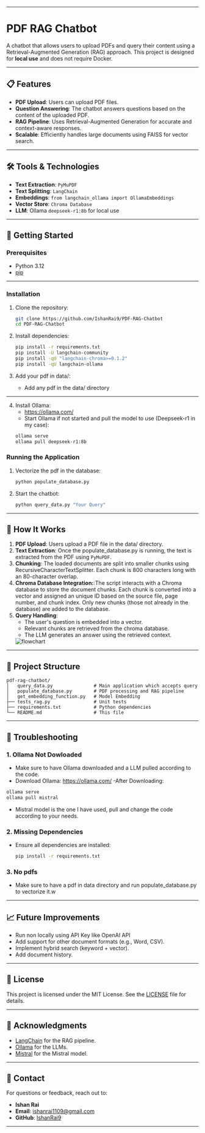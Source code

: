 
---

# PDF RAG Chatbot

A chatbot that allows users to upload PDFs and query their content using a Retrieval-Augmented Generation (RAG) approach. This project is designed for **local use** and does not require Docker.

---

## 📋 Features

- **PDF Upload**: Users can upload PDF files.
- **Question Answering**: The chatbot answers questions based on the content of the uploaded PDF.
- **RAG Pipeline**: Uses Retrieval-Augmented Generation for accurate and context-aware responses.
- **Scalable**: Efficiently handles large documents using FAISS for vector search.

---

## 🛠 Tools & Technologies

- **Text Extraction**: `PyMuPDF`
- **Text Splitting**: `LangChain`
- **Embeddings**: `from langchain_ollama import OllamaEmbeddings`
- **Vector Store**: `Chroma Database`
- **LLM**: Ollama `deepseek-r1:8b` for local use

---

## 🚀 Getting Started

### Prerequisites
- Python 3.12
- [pip](https://pip.pypa.io/en/stable/installation/)

---

### Installation

1. Clone the repository:
   ```bash
   git clone https://github.com/IshanRai9/PDF-RAG-Chatbot
   cd PDF-RAG-Chatbot
   ```

2. Install dependencies:
   ```bash
   pip install -r requirements.txt
   pip install -U langchain-community
   pip install -qU "langchain-chroma>=0.1.2"
   pip install -qU langchain-ollama
   ```

3. Add your pdf in data/:
   - Add any pdf in the data/ directory

---

4. Install Ollama:
   - https://ollama.com/
   - Start Ollama if not started and pull the model to use (Deepseek-r1 in my case):
   ```bash
   ollama serve
   ollama pull deepseek-r1:8b
   ```
### Running the Application

1. Vectorize the pdf in the database:
    ```bash
   python populate_database.py
   ```

2. Start the chatbot:
   ```bash
   python query_data.py "Your Query"
   ```

---

## 🧩 How It Works

1. **PDF Upload**: Users upload a PDF file in the data/ directory.
2. **Text Extraction**: Once the populate_database.py is running, the text is extracted from the PDF using `PyMuPDF`.
3. **Chunking**: The loaded documents are split into smaller chunks using RecursiveCharacterTextSplitter. Each chunk is 800 characters long with an 80-character overlap.
4. **Chroma Database Integration:**:The script interacts with a Chroma database to store the document chunks.
Each chunk is converted into a vector and assigned an unique ID based on the source file, page number, and chunk index.
Only new chunks (those not already in the database) are added to the database.
5. **Query Handling**:
   - The user's question is embedded into a vector.
   - Relevant chunks are retrieved from the chroma database.
   - The LLM generates an answer using the retrieved context.
   <img src="https://media.discordapp.net/attachments/856532129381613578/1346420408487772191/Screenshot_53.png?ex=67c81f38&is=67c6cdb8&hm=13d281abcd38845b74812e784d30777852e2761699f95c7018220eccaa5735ea&=&format=webp&quality=lossless" alt="flowchart">
---

## 📂 Project Structure

```
pdf-rag-chatbot/
│   query_data.py               # Main application which accepts query
│   populate_database.py        # PDF processing and RAG pipeline
│   get_embedding_function.py   # Model Embedding
├── tests_rag.py                # Unit tests
├── requirements.txt            # Python dependencies
└── README.md                   # This file
```

---

## 🚨 Troubleshooting

### 1. **Ollama Not Dowloaded**
   - Make sure to have Ollama downloaded and a LLM pulled according to the code.
   - Download Ollama: https://ollama.com/
   -After Downloading:
   ```bash
   ollama serve
   ollama pull mistral
   ```
   - Mistral model is the one I have used, pull and change the code according to your needs.

### 2. **Missing Dependencies**
   - Ensure all dependencies are installed:
     ```bash
     pip install -r requirements.txt
     ```

### 3. **No pdfs**
   - Make sure to have a pdf in data directory and run populate_database.py to vectorize it.w

---

## 📈 Future Improvements

- Run non locally using API Key like OpenAI API
- Add support for other document formats (e.g., Word, CSV).
- Implement hybrid search (keyword + vector).
- Add document history.

---

## 📜 License

This project is licensed under the MIT License. See the [LICENSE](LICENSE) file for details.

---

## 🙏 Acknowledgments

- [LangChain](https://www.langchain.com/) for the RAG pipeline.
- [Ollama](https://ollama.com/) for the LLMs.
- [Mistral](https://ollama.com/library/mistral) for the Mistral model.

---

## 📧 Contact

For questions or feedback, reach out to:
- **Ishan Rai**  
- **Email**: ishanrai1109@gmail.com  
- **GitHub**: [IshanRai9](https://github.com/IshanRai9)

---
